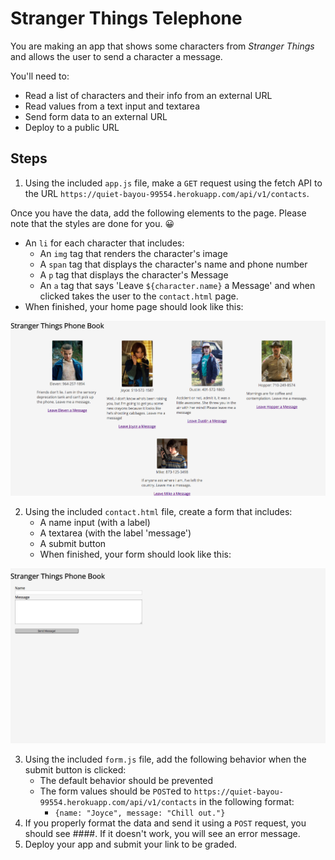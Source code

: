 # Stranger Things Telephone

You are making an app that shows some characters from _Stranger Things_ and allows the user to send a character a message.

You'll need to:
* Read a list of characters and their info from an external URL
* Read values from a text input and textarea
* Send form data to an external URL
* Deploy to a public URL

## Steps

1. Using the included `app.js` file, make a `GET` request using the fetch API to the URL `https://quiet-bayou-99554.herokuapp.com/api/v1/contacts`.

Once you have the data, add the following elements to the page. Please note that the styles are done for you. 😀
* An `li` for each character that includes:
  * An `img` tag that renders the character's image
  * A `span` tag that displays the character's name and phone number
  * A `p` tag that displays the character's Message
  * An `a` tag that says 'Leave `${character.name}` a Message' and when clicked takes the user to the `contact.html` page.
* When finished, your home page should look like this:

![Home Page](assets/home-page.png)

2. Using the included `contact.html` file, create a form that includes:
    * A name input (with a label)
    * A textarea (with the label 'message')
    * A submit button
    * When finished, your form should look like this:

![Contact Page](assets/contact-page.png)

3. Using the included `form.js` file, add the following behavior when the submit button is clicked:
    * The default behavior should be prevented
    * The form values should be `POST`ed to `https://quiet-bayou-99554.herokuapp.com/api/v1/contacts` in the following format:
        * `{name: "Joyce", message: "Chill out."}`
4. If you properly format the data and send it using a `POST` request, you should see ####. If it doesn't work, you will see an error message.
5. Deploy your app and submit your link to be graded. 
